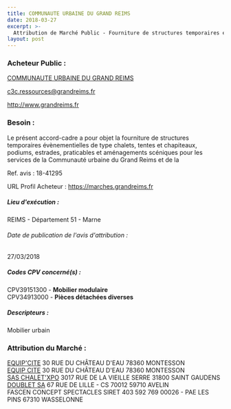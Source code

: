 ```yaml
---
title: COMMUNAUTE URBAINE DU GRAND REIMS
date: 2018-03-27
excerpt: >-
  Attribution de Marché Public - Fourniture de structures temporaires évènementielles
layout: post
---
```


### Acheteur Public : 
<a href="/acheteur-133/siren-200067213"> COMMUNAUTE URBAINE DU GRAND REIMS</a><br/>



c3c.ressources@grandreims.fr


http://www.grandreims.fr
### Besoin :

Le présent accord-cadre a pour objet la fourniture de structures temporaires évènementielles de type chalets, tentes et chapiteaux, podiums, estrades, praticables et aménagements scéniques pour les services de la Communauté urbaine du Grand Reims et de la

Ref. avis : 18-41295

URL Profil Acheteur : https://marches.grandreims.fr

##### Lieu d'exécution :

REIMS - Département 51 - Marne

###### Date de publication de l'avis d'attribution : 
27/03/2018

##### Codes CPV concerné(s) :
CPV39151300 - **Mobilier modulaire** <br/>
CPV34913000 - **Pièces détachées diverses** <br/>

##### Descripteurs :
Mobilier urbain <br/>

### Attribution du Marché :
<a href="/entreprise-552/siren-383446721"> EQUIP'CITE</a>    30 RUE DU CHÂTEAU D'EAU 78360 MONTESSON <br/>
<a href="/entreprise-552/siren-383446721"> EQUIP CITE</a>    30 RUE DU CHÂTEAU D'EAU 78360 MONTESSON <br/>
<a href="/entreprise-553/siren-390937852"> SAS CHALET'XPO</a>    3017 RUE DE LA VIEILLE SERRE 31800 SAINT GAUDENS <br/>
<a href="/entreprise-547/siren-330542325"> DOUBLET SA</a>    67 RUE DE LILLE - CS 70012 59710 AVELIN <br/>
FASCEN CONCEPT SPECTACLES SIRET 403 592 769 00026 - PAE LES PINS 67310 WASSELONNE <br/>
